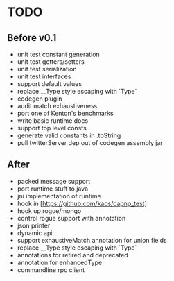 TODO
====

Before v0.1
-----------
* unit test constant generation
* unit test getters/setters
* unit test serialization
* unit test interfaces
* support default values
* replace __Type style escaping with \`Type\`
* codegen plugin
* audit match exhaustiveness
* port one of Kenton's benchmarks
* write basic runtime docs
* support top level consts
* generate valid constants in .toString
* pull twitterServer dep out of codegen assembly jar

After
-----
* packed message support
* port runtime stuff to java
* jni implementation of runtime
* hook in [https://github.com/kaos/capnp_test]
* hook up rogue/mongo
* control rogue support with annotation
* json printer
* dynamic api
* support exhaustiveMatch annotation for union fields
* replace __Type style escaping with \`Type\`
* annotations for retired and deprecated
* annotation for enhancedType
* commandline rpc client
